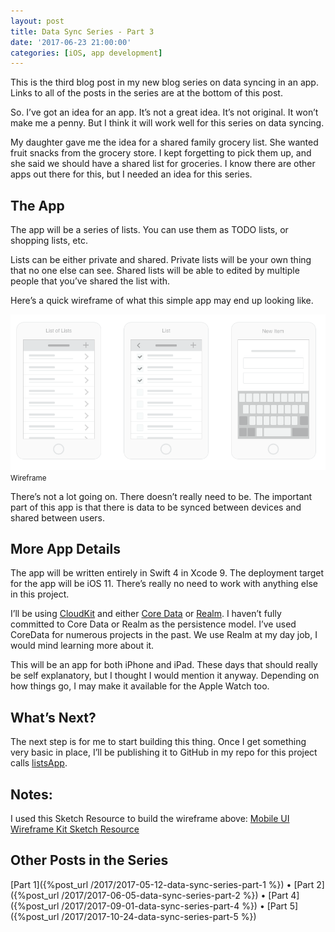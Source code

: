 ```yaml
---
layout: post
title: Data Sync Series - Part 3
date: '2017-06-23 21:00:00'
categories: [iOS, app development]
---
```


This is the third blog post in my new blog series on data syncing in an app. Links to all of the posts in the series are at the bottom of this post.

So. I’ve got an idea for an app. It’s not a great idea. It’s not original. It won’t make me a penny. But I think it will work well for this series on data syncing.

My daughter gave me the idea for a shared family grocery list. She wanted fruit snacks from the grocery store. I kept forgetting to pick them up, and she said we should have a shared list for groceries. I know there are other apps out there for this, but I needed an idea for this series.

## The App

The app will be a series of lists. You can use them as TODO lists, or shopping lists, etc.

Lists can be either private and shared. Private lists will be your own thing that no one else can see. Shared lists will be able to edited by multiple people that you’ve shared the list with.

Here’s a quick wireframe of what this simple app may end up looking like.

<div class="py-3">
	<div class="card shadow-sm">
		<img class="img-fluid" src="/public/images/2017/data-sync-series-part-3/lists-app-wireframe.png">
		<div class="card-body mx-auto">
			<small>Wireframe</small>
		</div>
	</div>
</div>

There’s not a lot going on. There doesn’t really need to be. The important part of this app is that there is data to be synced between devices and shared between users.

## More App Details

The app will be written entirely in Swift 4 in Xcode 9. The deployment target for the app will be iOS 11. There’s really no need to work with anything else in this project.

I’ll be using [CloudKit](https://developer.apple.com/icloud/) and either [Core Data](https://developer.apple.com/library/content/documentation/Cocoa/Conceptual/CoreData/) or [Realm](https://realm.io/). I haven’t fully committed to Core Data or Realm as the persistence model. I’ve used CoreData for numerous projects in the past. We use Realm at my day job, I would mind learning more about it.

This will be an app for both iPhone and iPad. These days that should really be self explanatory, but I thought I would mention it anyway. Depending on how things go, I may make it available for the Apple Watch too.

## What’s Next?

The next step is for me to start building this thing. Once I get something very basic in place, I’ll be publishing it to GitHub in my repo for this project calls [listsApp](https://github.com/rwgrier/listsApp).

## Notes:

I used this Sketch Resource to build the wireframe above: [Mobile UI Wireframe Kit Sketch Resource](https://www.sketchappsources.com/free-source/2162-mobile-ui-wireframe-kit-sketch-freebie-resource.html)

## Other Posts in the Series

[Part 1]({%post_url /2017/2017-05-12-data-sync-series-part-1 %}) • [Part 2]({%post_url /2017/2017-06-05-data-sync-series-part-2 %}) • [Part 4]({%post_url /2017/2017-09-01-data-sync-series-part-4 %}) • [Part 5]({%post_url /2017/2017-10-24-data-sync-series-part-5 %})

